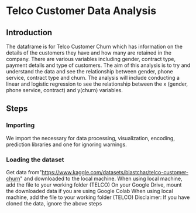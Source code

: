 # Telco Customer Data Analysis 

## Introduction 
The dataframe is for Telco Customer Churn which has information on the details of the customers they have and how many are retained in the company. 
There are various variables including gender, contract type, payment details and type of customers. The aim of this analysis is to try and understand the data and see the relationship between gender, phone service, contract type and churn. 
The analysis will include conducting a linear and logistic regression to see the relationship between the x (gender, phone service, contract) and y(churn) variables.

## Steps

### Importing
We import the necessary for data processing, visualization, encoding, prediction libraries and one for ignoring warnings. 

### Loading the dataset
Get data from"https://www.kaggle.com/datasets/blastchar/telco-customer-churn" and downloaded to the local machine. 
When using local machine, add the file to your working folder (TELCO)
On your Google Drive, mount the downloaded data if you are using Google Colab 
When using local machine, add the file to your working folder (TELCO)
Disclaimer: If you have cloned the data, ignore the above steps


